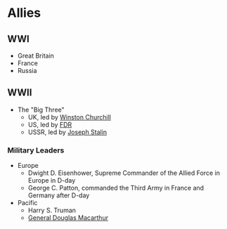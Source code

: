 # Allies

## WWI
- Great Britain
- France
- Russia

## WWII
- The "Big Three"
    - UK, led by [Winston Churchill](../people/churchill_winston.md)
    - US, led by [FDR](../people/roosevelt_franklin.md)
    - USSR, led by [Joseph Stalin](../people/stalin_joseph.md)

### Military Leaders
- Europe
    - Dwight D. Eisenhower, Supreme Commander of the Allied Force in Europe in D-day
    - George C. Patton, commanded the Third Army in France and Germany after D-day
- Pacific
    - Harry S. Truman
    - [General Douglas Macarthur](../people/macarthur_douglas.md)
